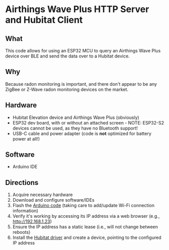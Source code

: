# Airthings Wave Plus HTTP Server and Hubitat Client

## What

This code allows for using an ESP32 MCU to query an Airthings Wave Plus device over BLE and send the data over to a Hubitat device.

## Why

Because radon monitoring is important, and there don't appear to be any ZigBee or Z-Wave radon monitoring devices on the market.

## Hardware

- Hubitat Elevation device and Airthings Wave Plus (obviously)
- ESP32 dev board, with or without an attached screen - NOTE: ESP32-S2 devices cannot be used, as they have no Bluetooth support!
- USB-C cable and power adapter (code is **not** optimized for battery power at all!)

## Software

- Arduino IDE

## Directions

1. Acquire necessary hardware
2. Download and configure software/IDEs
3. Flash the [Arduino code](airthingsbridge.ino) (taking care to add/update Wi-Fi connection information)
4. Verify it's working by accessing its IP address via a web browser (e.g., http://192.168.1.23)
5. Ensure the IP address has a static lease (i.e., will not change between reboots)
6. Install the [Hubitat driver](../http-env-sensor-driver.groovy) and create a device, pointing to the configured IP address
